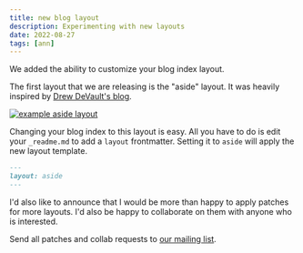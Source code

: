 ```yaml
---
title: new blog layout
description: Experimenting with new layouts
date: 2022-08-27
tags: [ann]
---
```


We added the ability to customize your blog index layout.

The first layout that we are releasing is the "aside" layout. It was heavily
inspired by [Drew DeVault's blog](https://drewdevault.com).

[![example aside layout](/aside-layout.png)](https://erock.prose.sh)

Changing your blog index to this layout is easy. All you have to do is edit your
`_readme.md` to add a `layout` frontmatter. Setting it to `aside` will apply the
new layout template.

```md
---
layout: aside
---
```

I'd also like to announce that I would be more than happy to apply patches for
more layouts. I'd also be happy to collaborate on them with anyone who is
interested.

Send all patches and collab requests to
[our mailing list](mailto:~erock/pico.sh@lists.sr.ht).
